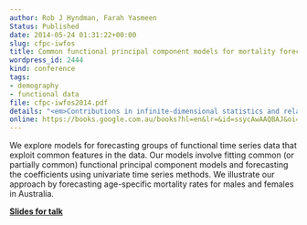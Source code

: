 ```yaml
---
author: Rob J Hyndman, Farah Yasmeen
Status: Published
date: 2014-05-24 01:31:22+00:00
slug: cfpc-iwfos
title: Common functional principal component models for mortality forecasting
wordpress_id: 2444
kind: conference
tags:
- demography
- functional data
file: cfpc-iwfos2014.pdf
details: "<em>Contributions in infinite-dimensional statistics and related topics</em>, Chapter 29, pages 161-166"
online: https://books.google.com.au/books?hl=en&lr=&id=ssycAwAAQBAJ&oi=fnd&pg=PA161&dq=Common+functional+principal+component+models+for+mortality+forecasting&ots=-A9VtfkUct&sig=ClzDtZMdzQ6xC8IxyCjrYYZJMtQ&redir_esc=y#v=onepage&q=Common%20functional%20principal%20component%20models%20for%20mortality%20forecasting&f=false
---
```


 We explore models for forecasting groups of functional time series data that exploit common features in the data. Our models involve fitting common (or partially common) functional principal component models and forecasting the coefficients using univariate time series methods. We illustrate our approach by forecasting age-specific mortality rates for males and females in Australia.

**[Slides for talk](https://robjhyndman.com/talks/IWFOS-Hyndman.pdf)**
